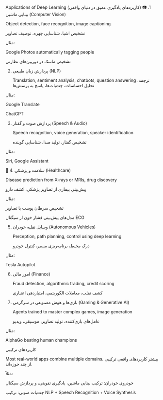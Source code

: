 Applications of Deep Learning
(کاربردهای یادگیری عمیق در دنیای واقعی)
📷 1. بینایی ماشین (Computer Vision)

   Object detection, face recognition, image captioning
  

  تشخیص اشیا، شناسایی چهره، توصیف تصاویر

 مثال:

  Google Photos automatically tagging people

  تشخیص ماسک در دوربین‌های نظارتی

 2. پردازش زبان طبیعی (NLP)

     Translation, sentiment analysis, chatbots, question answering
     ترجمه، تحلیل احساسات، چت‌بات‌ها، پاسخ به پرسش‌ها

 مثال:

  Google Translate

  ChatGPT 

 3. پردازش صوت و گفتار (Speech & Audio)

     Speech recognition, voice generation, speaker identification

    تشخیص گفتار، تولید صدا، شناسایی گوینده

 مثال:

  Siri, Google Assistant

    

🏥 4. سلامت و پزشکی (Healthcare)

   Disease prediction from X-rays or MRIs, drug discovery
  
   پیش‌بینی بیماری از تصاویر پزشکی، کشف دارو

 مثال:

  تشخیص سرطان پوست با تصاویر

  مدل‌های پیش‌بینی فشار خون از سیگنال ECG


 5. وسایل نقلیه خودران (Autonomous Vehicles)

     Perception, path planning, control using deep learning

     درک محیط، برنامه‌ریزی مسیر، کنترل خودرو

 مثال:

  Tesla Autopilot

  

 6. امور مالی (Finance)

     Fraud detection, algorithmic trading, credit scoring
    
    کشف تقلب، معاملات الگوریتمی، امتیازدهی اعتباری

 7. بازی‌ها و هوش مصنوعی در سرگرمی (Gaming & Generative AI)

    Agents trained to master complex games, image generation
    
    عامل‌های بازی‌کننده، تولید تصاویر، موسیقی، ویدیو

 مثال:

  AlphaGo beating human champions

    

 کاربردهای ترکیبی

   Most real-world apps combine multiple domains.
    بیشتر کاربردهای واقعی ترکیبی از چند حوزه‌اند.

مثلاً:

  خودروی خودران: ترکیب بینایی ماشین، یادگیری تقویتی، و پردازش سیگنال

  چت‌بات صوتی: ترکیب NLP + Speech Recognition + Voice Synthesis
